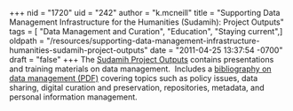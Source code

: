 +++
nid = "1720"
uid = "242"
author = "k.mcneill"
title = "Supporting Data Management Infrastructure for the Humanities (Sudamih): Project Outputs"
tags = [ "Data Management and Curation", "Education", "Staying current",]
oldpath = "/resources/supporting-data-management-infrastructure-humanities-sudamih-project-outputs"
date = "2011-04-25 13:37:54 -0700"
draft = "false"
+++
The [Sudamih Project
Outputs](http://sudamih.oucs.ox.ac.uk/documents.xml) contains
presentations and training materials on data management.  Includes a
[bibliography on data management
(PDF)](http://sudamih.oucs.ox.ac.uk/docs/Data%20management%20bibliography.pdf)
covering topics such as policy issues, data sharing, digital curation
and preservation, repositories, metadata, and personal information
management.
